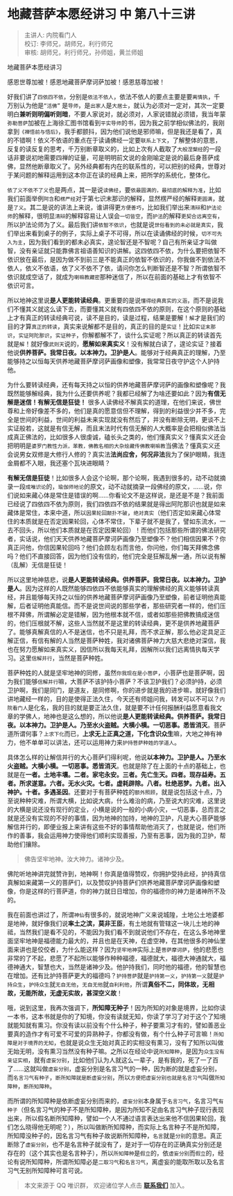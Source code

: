 # 地藏菩萨本愿经讲习 中 第八十三讲

> 主讲人: 内院看门人 <br />
> 校订: 李师兄，胡师兄，利行师兄 <br />
> 审核: 胡师兄，利行师兄，孙师姐，黄兰师姐 <br />

地藏菩萨本愿经讲习

感恩世尊加被！感恩地藏菩萨摩诃萨加被！感恩慈尊加被！

好我们讲了`四依四不依`，分别是`依法不依人`，依法不依人的要点主要是要`离情执`，千万别认为他是`“活佛”` 是`导师`，是`出家人`是`大居士`，就认为必须对一定对，其次一定要明白**兼听则明偏听则暗**，不要人家说对，就必须对，人家说错就必须错，我当年蒙`弥勒菩萨`加被在上海徐汇图书馆看到`平实导师`的书，因为我之前学相似佛法的，我刚拿到`《禅悟前与悟后》`，我手都颤抖，因为他们说他是邪师嘛，但是我还是看了，真的不错啊！依义不依语的重点在于读诵佛经一定要`联系上下文`，了解整体的意思，反复的读反复的思考，千万别断章取义的，比如上次有人截取了`大般涅槃经`的一段话非要说初地需要四禅的证量，可是明明前文说的金刚喻定是说的最后身菩萨成佛，显然他断章取义了。另外经典都有内在的联系性的，可以把别的经典，世尊对于某问题的解释运用到这本你正在读的经典上来，把所学的系统化，整体化。

`依了义不依不了义`也是两点，其一是说`读佛经`，要`依最圆满的，最彻底的解释为准`，比如我们前面举例`阿含`和`楞严经`对于第七识末那识的解释，显然楞严经的解释`更圆满`，就是`了义`。其二是说的讲法上来说，谁讲得更`方便善巧`，比如我们举出来`清辩`和`护法论师`的解释，很明显`清辩`的解释容易让人误会`一切皆空`，而`护法`的解释`更契合远离空有`，所以护法论师为了义。最后我们讲`依智不依识`，也就是说`世俗看到的未必就是真实`，我们举出来看到桌子的例子，实际上桌子不可得，所以在读诵佛经的时候，`切不可先入为主`，因为我们看到的都未必真实，遑论智还是不智呢？自己有所亲证才叫做智，没有亲证就只能靠佛言祖语善知识的讲解。这四依四不依，为什么要把依智不依识放在最后，是因为做不到前三是不能真正的依智不依识的，你我做不到依法不依人，依义不依语，依了义不依不了依，请问你怎么判断智还是不智？所谓依智不依识就成空话了，就成为`喇嘛教藏密`那种迷信了，所以在前面的基础上才有依智不依识可言。

所以地神这里说**是人更能转读经典**。更重要的是说`懂得经典真实的义涵`，而不是说我们不懂其义就这么读下去，而要懂其义就有四依四不依的原则，在这个原则的基础上才有真正的转读经典可说，读不是目的，读是过程，结果是要解！`解`才是我们的目的才算`真正的转读`，真实来说解都不是目的，真正的目的是`实证`！比如`实证末那识`，`实证阿陀那识`，`实证种子`，你解都解不了，谈什么实证呢？所以真正的转读首先就是`解`！就好像`武则天`说的，**愿解如来真实义**！没有解就白读了，遑论实证？接着他说**供养菩萨。我常日夜。以本神力。卫护是人**。能够对于经典真正的理解，乃至能够持之以恒每天供养地藏菩萨摩诃萨画像和塑像，我常常日夜守护这个人护持他。

为什么要转读经典，还有每天持之以恒的供养地藏菩萨摩诃萨的画像和塑像呢？我既然能够解经典，我为什么还要供养呢？我都已经解了为啥还要如此？因为**有信无解是迷信！有解无信是狂徒！** 很多人读佛经不解真实的道理，在他们来说，佛世尊和上帝好像差不多的，他们是真的愿意信但不理解，得到的利益很少并不多，完全是世间的利益，世间的利益未来实现就没有然后了，并没有断除无明，更谈不上实证般若，这就是有信无解，而且末法时代有信无解的人大概率是会把相似佛法当成真正佛法的，比如很多人很虔诚，磕长头之类的，他们懂真实义？懂真实义还会把明明是`婆罗门教性力派，苯教，佛教名相的大杂烩藏传佛教喇嘛教`当佛法？懂真实义还会说男女双修是大修行人修的？真实法**法尚应舍，何况非法**我为了保护眼睛，我连金屑都不入眼，我还塞个瓦块进眼睛？

**有解无信是狂徒**！比如很多人会这个论啊，那个论啊，我遇到很多的，动不动就摘录一段`成唯识论`的，`瑜伽师地论`的原文，动不动就摘录一段佛经的原文，……说，你们说如来藏心体是常住是错误的啊……你看论文不是这样说，是还是不是？我前面已经说了四依四不依为原则，我们四依四不依的结果就是得出阿陀那识也就是如来藏体是常住，本来中道，所以`因果轮回颠扑不破`，`绝对真实`（他们否定如来藏心体常住的本质就是在否定因果轮回，心体不常住，下辈子就不是我了，譬如东流水，一去不回头，所以他们本质就是在否定因果轮回）！而他们包括那些所谓的佛法研究者，实话说，他们天天供养地藏菩萨摩诃萨画像乃至塑像不？他们相信因果不？你真正问他，你信因果轮回吗？他们会顾左右而言他，你问他，你们每天拜佛念佛吗？他们不直接回答，因为他们没有信的，他们完全是狂解乱解一通，所以说有解（乱解）无信是狂徒！

所以这里地神慈悲，说**是人更能转读经典。供养菩萨。我常日夜。以本神力。卫护是人**。因为这样的人既然能够四依四不依能够真实的理解佛经的真义能够转读真经，并且能够每天持之以恒的供养地藏菩萨摩诃萨画像乃至塑像，前者证明他真能解，后者证明他真能信。而不是说世间说的那些学者，那些研究者一样的，他们压根不拜佛，所谓解必定是错解，因为他根本就不信，或者如那些把佛教搞成迷信的，他们压根就不解，这些人当然就不是这里的转读经典，更不是供养地藏菩萨了。能够真解真信的人不是迷信，也不只是礼拜，而不求正解，那么他必定具足正解正信，有信有解的人当然是菩萨种姓，我对诸佛菩萨神力大慈大悲绝对深信，我也在努力愿解如来真实义，因信所以我每天礼拜，因解所以我们远离情执每天学习。这里`信解并行`，当然是菩萨种姓。

菩萨种姓的人就是坚牢地神的同修，虽然`你我现在是小菩萨`，小菩萨也是菩萨啊，因为我们能够`信解并行`嘛，大菩萨不该护持小菩萨？不该卫护我们？必须护持，必须卫护啊，我们是同门，是道友，是同修啊，你的进步就是我的进步嘛，就好像我们讲地藏经一样的，目的是使得正法久住，今天还有师姐问我，转发可以不可以？`内院看门人`是化名，我的目的就是要正法久住，就是要不计任何报酬利益愿意看我文章的学佛人，地神也是这么想的，所以他说**是人更能转读经典。供养菩萨。我常日夜。以本神力。卫护是人。乃至水火盗贼。大横小横。一切恶事。悉皆消灭**。菩萨道所谓何事？`上求下化`而已，**上求无上正真之道，下化含识众生**嘛，大地之神有神力，他不单单可以讲法，还可以运用神力来`护持菩萨种姓的学道人`。

具体怎么样的让解信并行的大心菩萨们得利呢，他说**以本神力。卫护是人。乃至水火盗贼。大横小横。一切恶事。悉皆消灭**。也就是除了在上面的十点的基础上，也就是在**一者。土地丰壤。二者。家宅永安。三者。先亡生天。四者。现存益寿。五者。所求遂意。六者。无水火灾。七者。虚耗辟除。八者。杜绝恶梦。九者。出入神护。十者。多遇圣因**。还要对于有菩萨种姓的`额外照顾`，就是说包括这十点，乃至说种种灾难，所谓大横，比如说大病，什么难治的病，乃至说大的灾难，这里说的大横是说还没有现行的定业，小横是说的一般的小病小灾，一切恶事，总而言之就是还没有实现的不好的事情，因为地神的加持，地神的卫护，凡是大心菩萨能够解信并行的，即便业报上来讲有这些不好的事情帮助他消灭了，也就是说，他们所作的善事，我会运用神力使得他们顺利实现善报，乃至有恶事，因为我的卫护，帮助他们攘除。

> 佛告坚牢地神。汝大神力。诸神少及。

佛陀听地神讲完就赞许到，地神啊！你真是值得赞叹，你拥护受持此经，护持真信真解如来藏第一义的菩萨们，以及赞叹护持菩萨们供养地藏菩萨摩诃萨画像和塑像，你是这样的行菩萨道，你的神力就日日增加，你的福德你的神力是诸神所不及的。

我在前面也讲过了，所谓`神仙`有很多的，就说地神广义来说城隍，土地公土地婆都是地神，就好像我们说**率土之滨，莫非王臣**，有土地就有管辖这一块儿土地的神祗，当然我们是看不见的，不能因为我们看不到就说他们不存在，在这么多地神里面坚牢地神是福德能力最大的，并且也是在天神，在虚空神，在其他很多的神仙里面来讲也是佼佼者，为什么能这样？因为`坚牢地神`实际上是`菩萨摩诃萨`，他的悲愿也非常的了不起，悲愿了不起所以能够作种种福德，福德就大，福德大神通就大，福德神通大，智慧也大，当然是诸神少及。他护持我们，同时他的福德，他的智慧也在增加。还有比护持菩萨更大的福德吗？`护持菩萨`就是`护持第一义`，`护持第一义`就是`护持众生`，`护持众生`就`无自无他`，`无自无他`就`自利利他`，所谓**真俗不二，同体故，无相故，无能所故，无虚无实故，甚深空义故**！

哦，说到这里，我再次强调下，**所知障无种子**！因为所知的对象是境界，比如你读一本书，这本书就是你的了知境，你没有读就无知，你读了学习了对于这个了知境就能知就有熏习。你没有读以前没有个什么种子，种子要熏习才有的，譬如善恶业要真的造作才有可爱不可爱的异熟种子，你都没有做，有个什么种子可言嘛！`所知障是对于境界的无知`，也就是说众生无始对真正的实相没有熏习，没有了知所以叫做无始无明，没有熏习当然没有种子嘛。之所以在经论中说`所知障种`，是因为`众生没有亲证实相`，就有`虚妄分别`，比如他们认为人就这么一辈子，是有我的，死了一了百了……这就叫做`虚妄分别`，虚妄分别是名言习气的一种，因为断的就是虚妄分别，而`名言习气有种子`，`断所知障就是断虚妄分别`，所以`方便把虚妄分别也就是名言习气`叫做`所知障种`，`断所知障种`。

而所谓的所知障种是依断虚妄分别而来的，`虚妄分别`本身属于`名言习气`，名言习气`有种子`（但名言习气的种子不是所知障种，是因为所知不足由名言习气种子现行表现出来，所以假名断所知障种，譬如一个人不通过语言表达出来他不信因果轮回，我们怎么晓得他无明呢？），所以叫做断所知障种，而实际上名言种子不是所知障，所知障没种子的，因名言习气有种子故说断所知障种，`名言`就是`分别`的意思。真正断除了`虚妄分别`，也不是名言种子就没有了，是对于一切存在的正确真实分别还是存在的（这个其实也是名言种子），所以`所知障种`是`假立`的，依`虚妄分别`而`假立`的，经论有说所知障种，所谓所知障必是`二取习气`和`名言习气`，离虚妄的能取所取以及名言习气无别所知障种可言可说。

> 本文来源于 QQ 唯识群， 欢迎诸位学人点击 **[联系我们](https://mp.weixin.qq.com/s/lZCfWjmLjgNR165Tx4_bCQ)** 加入。
